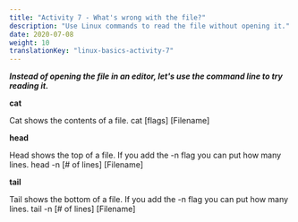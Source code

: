 ```yaml
---
title: "Activity 7 - What's wrong with the file?"
description: "Use Linux commands to read the file without opening it."
date: 2020-07-08
weight: 10
translationKey: "linux-basics-activity-7"
---
```


***Instead of opening the file in an editor, let's use the command line to try reading it.***

**cat**

Cat shows the contents of a file.
cat [flags] [Filename]

**head**

Head shows the top of a file. If you add the -n flag you can put how many lines.
head -n [# of lines] [Filename]

**tail** 

Tail shows the bottom of a file. If you add the -n flag you can put how many lines.
tail -n [# of lines] [Filename]
